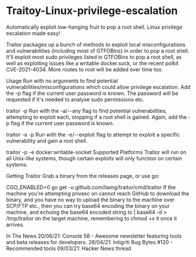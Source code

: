 # Traitoy-Linux-privilege-escalation
Automatically exploit low-hanging fruit to pop a root shell. Linux privilege escalation made easy!

Traitor packages up a bunch of methods to exploit local misconfigurations and vulnerabilities (including most of GTFOBins) in order to pop a root shell.
It'll exploit most sudo privileges listed in GTFOBins to pop a root shell, as well as exploiting issues like a writable docker.sock, or the recent polkit CVE-2021-4034. More routes to root will be added over time too.

Usage
Run with no arguments to find potential vulnerabilities/misconfigurations which could allow privilege escalation. Add the -p flag if the current user password is known. The password will be requested if it's needed to analyse sudo permissions etc.

traitor -p
Run with the -a/--any flag to find potential vulnerabilities, attempting to exploit each, stopping if a root shell is gained. Again, add the -p flag if the current user password is known.

traitor -a -p
Run with the -e/--exploit flag to attempt to exploit a specific vulnerability and gain a root shell.

traitor -p -e docker:writable-socket
Supported Platforms
Traitor will run on all Unix-like systems, though certain exploits will only function on certain systems.

Getting Traitor
Grab a binary from the releases page, or use go:

CGO_ENABLED=0 go get -u github.com/liamg/traitor/cmd/traitor
If the machine you're attempting privesc on cannot reach GitHub to download the binary, and you have no way to upload the binary to the machine over SCP/FTP etc., then you can try base64 encoding the binary on your machine, and echoing the base64 encoded string to | base64 -d > /tmp/traitor on the target machine, remembering to chmod +x it once it arrives.

In The News
20/06/21: Console 58 - Awesome newsletter featuring tools and beta releases for developers.
28/04/21: Intigriti Bug Bytes #120 - Recommended tools
09/03/21: Hacker News thread
